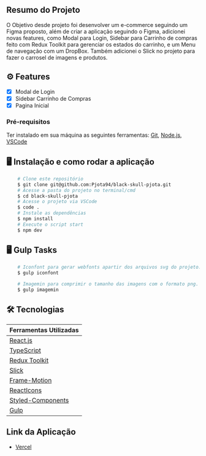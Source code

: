 ## Resumo do Projeto

O Objetivo desde projeto foi desenvolver um e-commerce seguindo um Figma proposto, além de criar a aplicação seguindo o Figma, adicionei novas features, como Modal para Login, Sidebar para Carrinho de compras feito com Redux Toolkit para gerenciar os estados do carrinho, e um Menu de navegação com um DropBox. Também adicionei o Slick no projeto para fazer o carrosel de imagens e produtos.

## ⚙️ Features

- [x] Modal de Login
- [x] Sidebar Carrinho de Compras
- [x] Pagina Inicial

### Pré-requisitos

Ter instalado em sua máquina as seguintes ferramentas:
[Git](https://git-scm.com), [Node.js](https://nodejs.org/en/), [VSCode](https://code.visualstudio.com/)

## 🖥️ Instalação e como rodar a aplicação

```bash
    # Clone este repositório
    $ git clone git@github.com:Pjota94/black-skull-pjota.git
    # Acesse a pasta do projeto no terminal/cmd
    $ cd black-skull-pjota
    # Acesse o projeto via VSCode
    $ code .
    # Instale as dependências
    $ npm install
    # Execute o script start
    $ npm dev
```

## 🖥️ Gulp Tasks

```bash
    # Iconfont para gerar webfonts apartir dos arquivos svg do projeto.
    $ gulp iconfont

    # Imagemin para comprimir o tamanho das imagens com o formato png.
    $ gulp imagemin
```

## 🛠 Tecnologias

| Ferramentas Utilizadas                                      |
| ----------------------------------------------------------- |
| [React.js](https://reactjs.org/)                            |
| [TypeScript](https://www.typescriptlang.org/)               |
| [Redux Toolkit](https://redux-toolkit.js.org/)              |
| [Slick](https://react-slick.neostack.com/)                  |
| [Frame-Motion](https://www.framer.com/motion/introduction/) |
| [ReactIcons](https://react-icons.github.io/react-icons)     |
| [Styled-Components](https://styled-components.com/)         |
| [Gulp](https://gulpjs.com/)                                 |

## Link da Aplicação

- [Vercel](https://black-skull-pjota-pjota94.vercel.app/)

